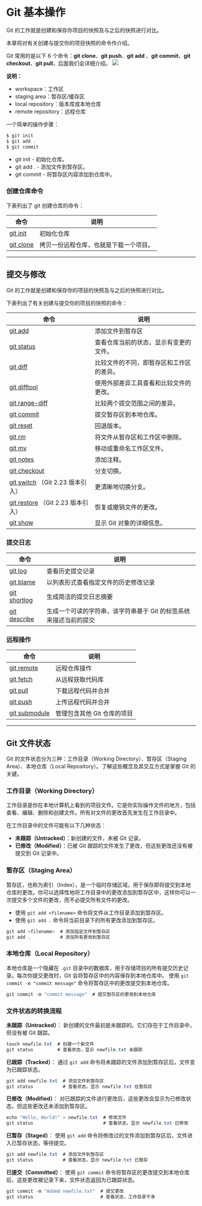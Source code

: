 # Git 基本操作
Git 的工作就是创建和保存你项目的快照及与之后的快照进行对比。

本章将对有关创建与提交你的项目快照的命令作介绍。

Git 常用的是以下 6 个命令：**git clone**、**git push**、**git add** 、**git commit**、**git checkout**、**git pull**，后面我们会详细介绍。
![](https://www.runoob.com/wp-content/uploads/2015/02/git-command.jpg)

**说明：**
- workspace：工作区
- staging area：暂存区/缓存区
- local repository：版本库或本地仓库
- remote repository：远程仓库

一个简单的操作步骤：
```cs
$ git init    
$ git add .    
$ git commit  
```

- git init - 初始化仓库。
- git add . - 添加文件到暂存区。
- git commit - 将暂存区内容添加到仓库中。

### 创建仓库命令
下表列出了 git 创建仓库的命令：

| 命令                                                     | 说明                  |
| ------------------------------------------------------ | ------------------- |
| [git init](https://www.runoob.com/git/git-init.html)   | 初始化仓库               |
| [git clone](https://www.runoob.com/git/git-clone.html) | 拷贝一份远程仓库，也就是下载一个项目。 |

---

## 提交与修改
Git 的工作就是创建和保存你的项目的快照及与之后的快照进行对比。

下表列出了有关创建与提交你的项目的快照的命令：

| 命令                                                                         | 说明                   |
| -------------------------------------------------------------------------- | -------------------- |
| [git add](https://www.runoob.com/git/git-add.html)                         | 添加文件到暂存区             |
| [git status](https://www.runoob.com/git/git-status.html)                   | 查看仓库当前的状态，显示有变更的文件。  |
| [git diff](https://www.runoob.com/git/git-diff.html)                       | 比较文件的不同，即暂存区和工作区的差异。 |
| [git difftool](https://www.runoob.com/git/git-difftool.html)               | 使用外部差异工具查看和比较文件的更改。  |
| [git range-diff](https://www.runoob.com/git/git-range-diff.html)           | 比较两个提交范围之间的差异。       |
| [git commit](https://www.runoob.com/git/git-commit.html)                   | 提交暂存区到本地仓库。          |
| [git reset](https://www.runoob.com/git/git-reset.html)                     | 回退版本。                |
| [git rm](https://www.runoob.com/git/git-rm.html)                           | 将文件从暂存区和工作区中删除。      |
| [git mv](https://www.runoob.com/git/git-mv.html)                           | 移动或重命名工作区文件。         |
| [git notes](https://www.runoob.com/git/git-notes.html)                     | 添加注释。                |
| [git checkout](https://www.runoob.com/git/git-checkout.html)               | 分支切换。                |
| [git switch](https://www.runoob.com/git/git-switch.html) （Git 2.23 版本引入）   | 更清晰地切换分支。            |
| [git restore](https://www.runoob.com/git/git-restore.html) （Git 2.23 版本引入） | 恢复或撤销文件的更改。          |
| [git show](https://www.runoob.com/git/git-show.html)                       | 显示 Git 对象的详细信息。      |

### 提交日志

| 命令                                                                               | 说明                                  |
| -------------------------------------------------------------------------------- | ----------------------------------- |
| [git log](https://www.runoob.com/git/git-commit-history.html#git-log)            | 查看历史提交记录                            |
| [git blame <file>](https://www.runoob.com/git/git-commit-history.html#git-blame) | 以列表形式查看指定文件的历史修改记录                  |
| [git shortlog](https://www.runoob.com/git/git-shortlog.html)                     | 生成简洁的提交日志摘要                         |
| [git describe](https://www.runoob.com/git/git-describe.html)                     | 生成一个可读的字符串，该字符串基于 Git 的标签系统来描述当前的提交 |

### 远程操作

| 命令                                                             | 说明               |
| -------------------------------------------------------------- | ---------------- |
| [git remote](https://www.runoob.com/git/git-remote.html)       | 远程仓库操作           |
| [git fetch](https://www.runoob.com/git/git-fetch.html)         | 从远程获取代码库         |
| [git pull](https://www.runoob.com/git/git-pull.html)           | 下载远程代码并合并        |
| [git push](https://www.runoob.com/git/git-push.html)           | 上传远程代码并合并        |
| [git submodule](https://www.runoob.com/git/git-submodule.html) | 管理包含其他 Git 仓库的项目 |

---

## Git 文件状态
Git 的文件状态分为三种：工作目录（Working Directory）、暂存区（Staging Area）、本地仓库（Local Repository）。了解这些概念及其交互方式是掌握 Git 的关键。

### 工作目录（Working Directory）
工作目录是你在本地计算机上看到的项目文件。它是你实际操作文件的地方，包括查看、编辑、删除和创建文件。所有对文件的更改首先发生在工作目录中。

在工作目录中的文件可能有以下几种状态：
- **未跟踪（Untracked）**：新创建的文件，未被 Git 记录。
- **已修改（Modified）**：已被 Git 跟踪的文件发生了更改，但这些更改还没有被提交到 Git 记录中。

### 暂存区（Staging Area）
暂存区，也称为索引（Index），是一个临时存储区域，用于保存即将提交到本地仓库的更改。你可以选择性地将工作目录中的更改添加到暂存区中，这样你可以一次提交多个文件的更改，而不必提交所有文件的更改。
- 使用 `git add <filename>` 命令将文件从工作目录添加到暂存区。
- 使用 `git add .` 命令将当前目录下的所有更改添加到暂存区。
```cs
git add <filename>  # 添加指定文件到暂存区
git add .           # 添加所有更改到暂存区
```

### 本地仓库（Local Repository）
本地仓库是一个隐藏在 `.git` 目录中的数据库，用于存储项目的所有提交历史记录。每次你提交更改时，Git 会将暂存区中的内容保存到本地仓库中。
使用 `git commit -m "commit message"` 命令将暂存区中的更改提交到本地仓库。
```cs
git commit -m "commit message"  # 提交暂存区的更改到本地仓库
```

### 文件状态的转换流程
**未跟踪（Untracked）**： 新创建的文件最初是未跟踪的。它们存在于工作目录中，但没有被 Git 跟踪。
```cs
touch newfile.txt  # 创建一个新文件
git status         # 查看状态，显示 newfile.txt 未跟踪
```

**已跟踪（Tracked）**： 通过 `git add` 命令将未跟踪的文件添加到暂存区后，文件变为已跟踪状态。
```cs
git add newfile.txt  # 添加文件到暂存区
git status           # 查看状态，显示 newfile.txt 在暂存区
```

**已修改（Modified）**： 对已跟踪的文件进行更改后，这些更改会显示为已修改状态，但这些更改还未添加到暂存区。
```cs
echo "Hello, World!" > newfile.txt  # 修改文件
git status                          # 查看状态，显示 newfile.txt 已修改
```

**已暂存（Staged）**： 使用 `git add` 命令将修改过的文件添加到暂存区后，文件进入已暂存状态，等待提交。
```cs
git add newfile.txt  # 添加文件到暂存区
git status           # 查看状态，显示 newfile.txt 已暂存
```

**已提交（Committed）**： 使用 `git commit` 命令将暂存区的更改提交到本地仓库后，这些更改被记录下来，文件状态返回为已跟踪状态。
```cs
git commit -m "Added newfile.txt"  # 提交更改
git status                         # 查看状态，工作目录干净
```